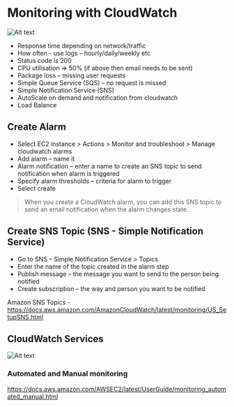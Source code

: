 # Monitoring with CloudWatch

![Alt text](relative/path/to/img.jpg?raw=true "Monitoring")

-	Response time depending on network/traffic
-	How often - use logs – hourly/daily/weekly etc
-	Status code is 200
-	CPU utilisation  => 50% (if above then email needs to be sent)
-	Package loss – missing user requests
-	Simple Queue Service (SQS) – no request is missed
-	Simple Notification Service (SNS)
-	AutoScale on demand and notification from cloudwatch
-	Load Balance

## Create Alarm
-	Select EC2 instance > Actions > Monitor and troubleshoot > Manage cloudwatch alarms
-	Add alarm – name it 
-	Alarm notification – enter a name to create an SNS topic to send notification when alarm is triggered 
-	Specify alarm thresholds – criteria for alarm to trigger
-	Select create 

> When you create a CloudWatch alarm, you can add this SNS topic to send an email notification when the alarm changes state.


## Create SNS Topic (SNS - Simple Notification Service)
-	Go to SNS – Simple Notification Service > Topics
-	Enter the name of the topic created in the alarm step 
-	Publish message – the message you want to send to the person being notified
-	Create subscription – the way and person you want to be notified

Amazon SNS Topics - https://docs.aws.amazon.com/AmazonCloudWatch/latest/monitoring/US_SetupSNS.html

## CloudWatch Services

![Alt text](relative/path/to/img.jpg?raw=true "CloudWatch Services")


### Automated and Manual monitoring 

https://docs.aws.amazon.com/AWSEC2/latest/UserGuide/monitoring_automated_manual.html